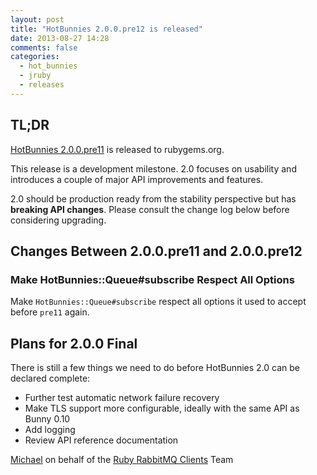```yaml
---
layout: post
title: "HotBunnies 2.0.0.pre12 is released"
date: 2013-08-27 14:28
comments: false
categories:
  - hot_bunnies
  - jruby
  - releases
---
```


## TL;DR

[HotBunnies
2.0.0.pre11](https://rubygems.org/gems/hot_bunnies/versions/2.0.0.pre11)
is released to rubygems.org.

This release is a development milestone. 2.0 focuses on usability and introduces a couple of
major API improvements and features.

2.0 should be production ready from the stability perspective but has **breaking API changes**.
Please consult the change log below before considering upgrading.


## Changes Between 2.0.0.pre11 and 2.0.0.pre12

### Make HotBunnies::Queue#subscribe Respect All Options

Make `HotBunnies::Queue#subscribe` respect all options it used to accept
before `pre11` again.


## Plans for 2.0.0 Final

There is still a few things we need to do before HotBunnies 2.0 can be declared complete:

 * Further test automatic network failure recovery
 * Make TLS support more configurable, ideally with the same API as Bunny 0.10
 * Add logging
 * Review API reference documentation


[Michael](http://twitter.com/michaelklishin) on behalf of the [Ruby RabbitMQ Clients](http://github.com/ruby-amqp) Team
